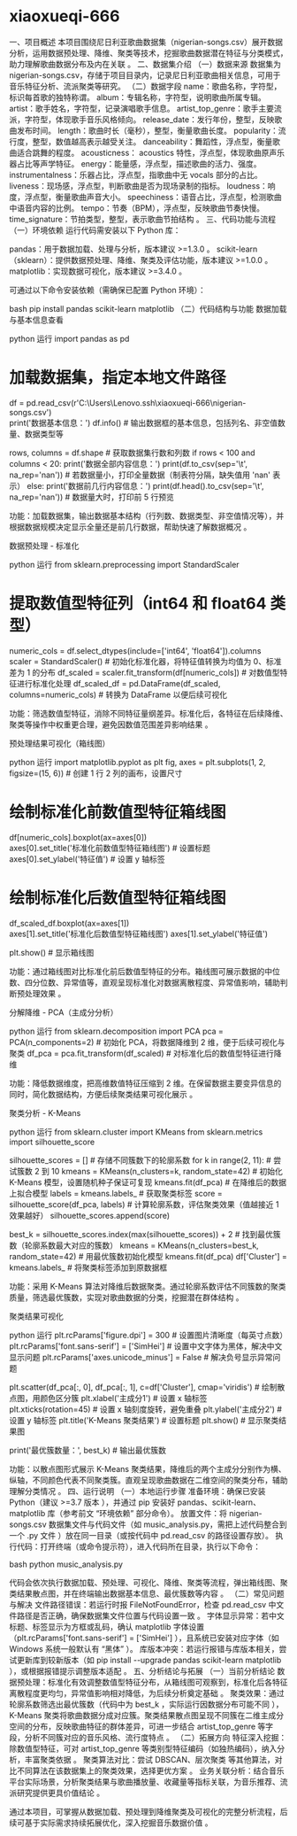 # xiaoxueqi-666
一、项目概述
本项目围绕尼日利亚歌曲数据集（nigerian-songs.csv）展开数据分析，运用数据预处理、降维、聚类等技术，挖掘歌曲数据潜在特征与分类模式，助力理解歌曲数据分布及内在关联 。
二、数据集介绍
（一）数据来源
数据集为 nigerian-songs.csv，存储于项目目录内，记录尼日利亚歌曲相关信息，可用于音乐特征分析、流派聚类等研究。
（二）数据字段
name：歌曲名称，字符型，标识每首歌的独特称谓。
album：专辑名称，字符型，说明歌曲所属专辑。
artist：歌手姓名，字符型，记录演唱歌手信息。
artist_top_genre：歌手主要流派，字符型，体现歌手音乐风格倾向。
release_date：发行年份，整型，反映歌曲发布时间。
length：歌曲时长（毫秒），整型，衡量歌曲长度。
popularity：流行度，整型，数值越高表示越受关注。
danceability：舞蹈性，浮点型，衡量歌曲适合跳舞的程度。
acousticness： acoustics 特性，浮点型，体现歌曲原声乐器占比等声学特征。
energy：能量感，浮点型，描述歌曲的活力、强度。
instrumentalness：乐器占比，浮点型，指歌曲中无 vocals 部分的占比。
liveness：现场感，浮点型，判断歌曲是否为现场录制的指标。
loudness：响度，浮点型，衡量歌曲声音大小。
speechiness：语音占比，浮点型，检测歌曲中语音内容的比例。
tempo：节奏（BPM），浮点型，反映歌曲节奏快慢。
time_signature：节拍类型，整型，表示歌曲节拍结构 。
三、代码功能与流程
（一）环境依赖
运行代码需安装以下 Python 库：

pandas：用于数据加载、处理与分析，版本建议 >=1.3.0 。
scikit-learn（sklearn）：提供数据预处理、降维、聚类及评估功能，版本建议 >=1.0.0 。
matplotlib：实现数据可视化，版本建议 >=3.4.0 。

可通过以下命令安装依赖（需确保已配置 Python 环境）：

bash
pip install pandas scikit-learn matplotlib
（二）代码结构与功能
数据加载与基本信息查看

python
运行
import pandas as pd
# 加载数据集，指定本地文件路径
df = pd.read_csv(r'C:\Users\Lenovo\.ssh\xiaoxueqi-666\nigerian-songs.csv')  
print('数据基本信息：')
df.info()  # 输出数据框的基本信息，包括列名、非空值数量、数据类型等

rows, columns = df.shape  # 获取数据集行数和列数
if rows < 100 and columns < 20:
    print('数据全部内容信息：')
    print(df.to_csv(sep='\t', na_rep='nan'))  # 若数据量小，打印全量数据（制表符分隔，缺失值用 'nan' 表示）
else:
    print('数据前几行内容信息：')
    print(df.head().to_csv(sep='\t', na_rep='nan'))  # 数据量大时，打印前 5 行预览

功能：加载数据集，输出数据基本结构（行列数、数据类型、非空值情况等），并根据数据规模决定显示全量还是前几行数据，帮助快速了解数据概况 。

数据预处理 - 标准化

python
运行
from sklearn.preprocessing import StandardScaler
# 提取数值型特征列（int64 和 float64 类型）
numeric_cols = df.select_dtypes(include=['int64', 'float64']).columns  
scaler = StandardScaler()  # 初始化标准化器，将特征值转换为均值为 0、标准差为 1 的分布
df_scaled = scaler.fit_transform(df[numeric_cols])  # 对数值型特征进行标准化处理
df_scaled_df = pd.DataFrame(df_scaled, columns=numeric_cols)  # 转换为 DataFrame 以便后续可视化

功能：筛选数值型特征，消除不同特征量纲差异。标准化后，各特征在后续降维、聚类等操作中权重更合理，避免因数值范围差异影响结果 。

预处理结果可视化（箱线图）

python
运行
import matplotlib.pyplot as plt
fig, axes = plt.subplots(1, 2, figsize=(15, 6))  # 创建 1 行 2 列的画布，设置尺寸

# 绘制标准化前数值型特征箱线图
df[numeric_cols].boxplot(ax=axes[0])  
axes[0].set_title('标准化前数值型特征箱线图')  # 设置标题
axes[0].set_ylabel('特征值')  # 设置 y 轴标签

# 绘制标准化后数值型特征箱线图
df_scaled_df.boxplot(ax=axes[1])  
axes[1].set_title('标准化后数值型特征箱线图')
axes[1].set_ylabel('特征值')

plt.show()  # 显示箱线图

功能：通过箱线图对比标准化前后数值型特征的分布。箱线图可展示数据的中位数、四分位数、异常值等，直观呈现标准化对数据离散程度、异常值影响，辅助判断预处理效果 。

分解降维 - PCA（主成分分析）

python
运行
from sklearn.decomposition import PCA
pca = PCA(n_components=2)  # 初始化 PCA，将数据降维到 2 维，便于后续可视化与聚类
df_pca = pca.fit_transform(df_scaled)  # 对标准化后的数值型特征进行降维

功能：降低数据维度，把高维数值特征压缩到 2 维。在保留数据主要变异信息的同时，简化数据结构，方便后续聚类结果可视化展示 。

聚类分析 - K-Means

python
运行
from sklearn.cluster import KMeans
from sklearn.metrics import silhouette_score

silhouette_scores = []  # 存储不同簇数下的轮廓系数
for k in range(2, 11):  # 尝试簇数 2 到 10
    kmeans = KMeans(n_clusters=k, random_state=42)  # 初始化 K-Means 模型，设置随机种子保证可复现
    kmeans.fit(df_pca)  # 在降维后的数据上拟合模型
    labels = kmeans.labels_  # 获取聚类标签
    score = silhouette_score(df_pca, labels)  # 计算轮廓系数，评估聚类效果（值越接近 1 效果越好）
    silhouette_scores.append(score)

best_k = silhouette_scores.index(max(silhouette_scores)) + 2  # 找到最优簇数（轮廓系数最大对应的簇数）
kmeans = KMeans(n_clusters=best_k, random_state=42)  # 用最优簇数初始化模型
kmeans.fit(df_pca)
df['Cluster'] = kmeans.labels_  # 将聚类标签添加到原数据框

功能：采用 K-Means 算法对降维后数据聚类。通过轮廓系数评估不同簇数的聚类质量，筛选最优簇数，实现对歌曲数据的分类，挖掘潜在群体结构 。

聚类结果可视化

python
运行
plt.rcParams['figure.dpi'] = 300  # 设置图片清晰度（每英寸点数）
plt.rcParams['font.sans-serif'] = ['SimHei']  # 设置中文字体为黑体，解决中文显示问题
plt.rcParams['axes.unicode_minus'] = False  # 解决负号显示异常问题

plt.scatter(df_pca[:, 0], df_pca[:, 1], c=df['Cluster'], cmap='viridis')  # 绘制散点图，用颜色区分簇
plt.xlabel('主成分1')  # 设置 x 轴标签
plt.xticks(rotation=45)  # 设置 x 轴刻度旋转，避免重叠
plt.ylabel('主成分2')  # 设置 y 轴标签
plt.title('K-Means 聚类结果')  # 设置标题
plt.show()  # 显示聚类结果图

print('最优簇数量：', best_k)  # 输出最优簇数

功能：以散点图形式展示 K-Means 聚类结果，降维后的两个主成分分别作为横、纵轴，不同颜色代表不同聚类簇。直观呈现歌曲数据在二维空间的聚类分布，辅助理解分类情况 。
四、运行说明
（一）本地运行步骤
准备环境：确保已安装 Python（建议 >=3.7 版本 ），并通过 pip 安装好 pandas、scikit-learn、matplotlib 库（参考前文 “环境依赖” 部分命令）。
放置文件：将 nigerian-songs.csv 数据集文件与代码文件（如 music_analysis.py，需把上述代码整合到一个 .py 文件 ）放在同一目录（或按代码中 pd.read_csv 的路径设置存放）。
执行代码：打开终端（或命令提示符），进入代码所在目录，执行以下命令：

bash
python music_analysis.py

代码会依次执行数据加载、预处理、可视化、降维、聚类等流程，弹出箱线图、聚类结果散点图，并在终端输出数据基本信息、最优簇数等内容 。
（二）常见问题与解决
文件路径错误：若运行时报 FileNotFoundError，检查 pd.read_csv 中文件路径是否正确，确保数据集文件位置与代码设置一致 。
字体显示异常：若中文标题、标签显示为方框或乱码，确认 matplotlib 字体设置（plt.rcParams['font.sans-serif'] = ['SimHei'] ），且系统已安装对应字体（如 Windows 系统一般默认有 “黑体” ）。
库版本冲突：若运行报错与库版本相关，尝试更新库到较新版本（如 pip install --upgrade pandas scikit-learn matplotlib ），或根据报错提示调整版本适配 。
五、分析结论与拓展
（一）当前分析结论
数据预处理：标准化有效调整数值型特征分布，从箱线图可观察到，标准化后各特征离散程度更均匀，异常值影响相对降低，为后续分析奠定基础 。
聚类效果：通过轮廓系数筛选出最优簇数（代码中为 best_k ，实际运行因数据分布可能不同 ），K-Means 聚类将歌曲数据分成对应簇。聚类结果散点图呈现不同簇在二维主成分空间的分布，反映歌曲特征的群体差异，可进一步结合 artist_top_genre 等字段，分析不同簇对应的音乐风格、流行度特点 。
（二）拓展方向
特征深入挖掘：除数值型特征，可对 artist_top_genre 等类别型特征编码（如独热编码），纳入分析，丰富聚类依据 。
聚类算法对比：尝试 DBSCAN、层次聚类 等其他算法，对比不同算法在该数据集上的聚类效果，选择更优方案 。
业务关联分析：结合音乐平台实际场景，分析聚类结果与歌曲播放量、收藏量等指标关联，为音乐推荐、流派研究提供更具价值结论 。

通过本项目，可掌握从数据加载、预处理到降维聚类及可视化的完整分析流程，后续可基于实际需求持续拓展优化，深入挖掘音乐数据价值 。